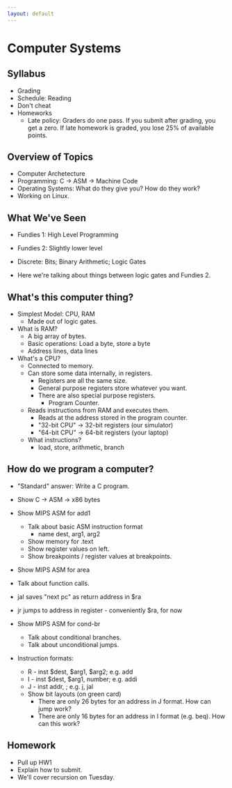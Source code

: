 ```yaml
---
layout: default
---
```


# Computer Systems

## Syllabus

- Grading
- Schedule: Reading
- Don't cheat
- Homeworks
  - Late policy: Graders do one pass. If you submit after grading, you get a zero. If late homework
    is graded, you lose 25% of available points.

## Overview of Topics

- Computer Archetecture
- Programming: C -> ASM -> Machine Code
- Operating Systems: What do they give you? How do they work?
- Working on Linux.

## What We've Seen

- Fundies 1: High Level Programming
- Fundies 2: Slightly lower level
- Discrete: Bits; Binary Arithmetic; Logic Gates

- Here we're talking about things between logic gates and Fundies 2.

## What's this computer thing?

 - Simplest Model: CPU, RAM
   - Made out of logic gates.
 - What is RAM?
    - A big array of bytes.
    - Basic operations: Load a byte, store a byte
    - Address lines, data lines
 - What's a CPU?
   - Connected to memory.
   - Can store some data internally, in registers.
     - Registers are all the same size.
     - General purpose registers store whatever you want.
     - There are also special purpose registers.
       - Program Counter.
   - Reads instructions from RAM and executes them.
     - Reads at the address stored in the program counter.
     - "32-bit CPU" -> 32-bit registers (our simulator)
     - "64-bit CPU" -> 64-bit registers (your laptop)
   - What instructions?
     - load, store, arithmetic, branch

## How do we program a computer?

 - "Standard" answer: Write a C program.
 - Show C -> ASM -> x86 bytes

 - Show MIPS ASM for add1
   - Talk about basic ASM instruction format
     - name dest, arg1, arg2
   - Show memory for .text
   - Show register values on left.
   - Show breakpoints / register values at breakpoints.

 - Show MIPS ASM for area
  - Talk about function calls.
   - jal saves "next pc" as return address in $ra
   - jr jumps to address in register - conveniently $ra, for now

 - Show MIPS ASM for cond-br
   - Talk about conditional branches.
   - Talk about unconditional jumps.

 - Instruction formats:
   - R - inst $dest, $arg1, $arg2; e.g. add
   - I - inst $dest, $arg1, number; e.g. addi
   - J - inst addr, ; e.g. j, jal
   - Show bit layouts (on green card)
     - There are only 26 bytes for an address in J format. How can jump work?
     - There are only 16 bytes for an address in I format (e.g. beq). How can this work?

## Homework

 - Pull up HW1
 - Explain how to submit.
 - We'll cover recursion on Tuesday.


